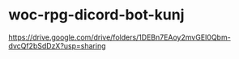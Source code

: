 # woc-rpg-dicord-bot-kunj
https://drive.google.com/drive/folders/1DEBn7EAoy2mvGEI0Qbm-dvcQf2bSdDzX?usp=sharing
